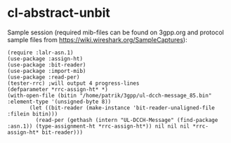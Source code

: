 # cl-abstract-unbit
Sample session (required mib-files can be found on 3gpp.org and protocol sample files from https://wiki.wireshark.org/SampleCaptures):

    (require :lalr-asn.1)
    (use-package :assign-ht)
    (use-package :bit-reader)
    (use-package :import-mib)
    (use-package :read-per)
    (tester-rrc) ;will output 4 progress-lines
    (defparameter *rrc-assign-ht* *)
    (with-open-file (bitin "/home/patrik/3gpp/ul-dcch-message_85.bin" :element-type '(unsigned-byte 8))
    	   (let ((bit-reader (make-instance 'bit-reader-unaligned-file :filein bitin)))
    	     (read-per (gethash (intern "UL-DCCH-Message" (find-package :asn.1)) (type-assignment-ht *rrc-assign-ht*)) nil nil nil *rrc-assign-ht* bit-reader)))
